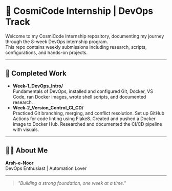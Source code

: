 # 🚀 CosmiCode Internship | DevOps Track

Welcome to my CosmiCode Internship repository, documenting my journey through the 8-week DevOps internship program.  
This repo contains weekly submissions including research, scripts, configurations, and hands-on projects.

---

## 📂 Completed Work

- **Week-1_DevOps_Intro/**  
  Fundamentals of DevOps, installed and configured Git, Docker, VS Code, ran Docker images, wrote shell scripts, and documented research.
- **Week-2_Version_Control_CI_CD/**  
  Practiced Git branching, merging, and conflict resolution. Set up GitHub Actions for code linting using Flake8. Created and pushed a Docker image to Docker Hub. Researched and documented the CI/CD pipeline with visuals.

---

## 🙋‍♂️ About Me

**Arsh-e-Noor**  
DevOps Enthusiast | Automation Lover

---

> *"Building a strong foundation, one week at a time."*  
